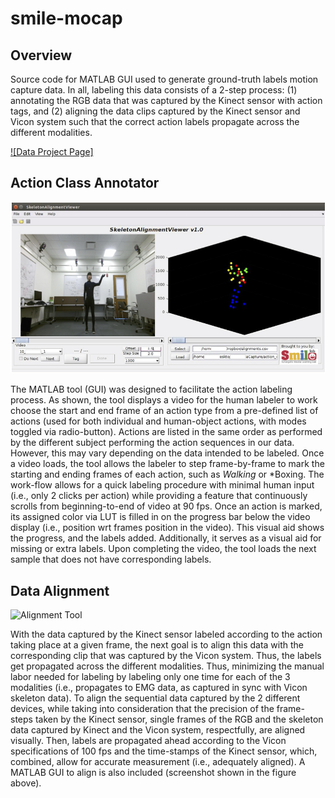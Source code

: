 # smile-mocap
## Overview
Source code for MATLAB GUI used to generate ground-truth labels motion capture data. In all, labeling this data consists of a 2-step process: (1) annotating the RGB data that was captured by the Kinect sensor with action tags, and (2) aligning the data clips captured by the Kinect sensor and Vicon system such that the correct action labels propagate across the different modalities.

[![Data Project Page]](https://github.com/wanglichenxj/EV-Action-Electromyography-Vision-Multi-Modal-Action-Dataset)


## Action Class Annotator
![Action Label Generator](docs/action_tagger.jpg)

The MATLAB tool (GUI) was designed to facilitate the action labeling process. As shown, the tool displays a video for the human labeler to work choose the start and end frame of an action type from a pre-defined list of actions (used for both individual and human-object actions, with modes toggled via radio-button). Actions are listed in the same order as performed by the different subject performing the action sequences in our data. However, this may vary depending on the data intended to be labeled. Once a video loads, the tool allows the labeler to step frame-by-frame to mark the starting and ending frames of each action, such as *Walking* or *Boxing. The work-flow allows for a quick labeling procedure with minimal human input (i.e., only 2 clicks per action) while providing a feature that continuously scrolls from beginning-to-end of video at 90 fps. Once an action is marked, its assigned color via LUT is filled in on the progress bar below the video display (i.e., position wrt frames position in the video). This visual aid shows the progress, and the labels added. Additionally, it serves as a visual aid for missing or extra labels. Upon completing the video, the tool loads the next sample that does not have corresponding labels.

## Data Alignment
![Alignment Tool](docs/align_tool.jpg)

With the data captured by the Kinect sensor labeled according to the action taking place at a given frame, the next goal is to align this data with the corresponding clip that was captured by the Vicon system. Thus, the labels get propagated across the different modalities. Thus, minimizing the manual labor needed for labeling by labeling only one time for each of the 3 modalities (i.e., propagates to EMG data, as captured in sync with Vicon skeleton data). To align the sequential data captured by the 2 different devices, while taking into consideration that the precision of the frame-steps taken by the Kinect sensor, single frames of the RGB and the skeleton data captured by Kinect and the Vicon system, respectfully, are aligned visually. Then, labels are propagated ahead according to the Vicon specifications of 100 fps and the time-stamps of the Kinect sensor, which, combined, allow for accurate measurement (i.e., adequately aligned). A MATLAB GUI to align is also included (screenshot shown in the figure above).

